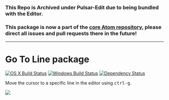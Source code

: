 ### This Repo is Archived under Pulsar-Edit due to being bundled with the Editor.

### This package is now a part of the [core Atom repository](https://github.com/atom/atom/tree/master/packages/go-to-line), please direct all issues and pull requests there in the future!

---

# Go To Line package
[![OS X Build Status](https://travis-ci.org/atom/go-to-line.svg?branch=master)](https://travis-ci.org/atom/go-to-line) [![Windows Build Status](https://ci.appveyor.com/api/projects/status/qf0isc8ulw4wxi0b/branch/master?svg=true)](https://ci.appveyor.com/project/Atom/go-to-line/branch/master) [![Dependency Status](https://david-dm.org/atom/go-to-line.svg)](https://david-dm.org/atom/go-to-line)

Move the cursor to a specific line in the editor using <kbd>ctrl-g</kbd>.

![](https://f.cloud.github.com/assets/671378/2241602/fdd88c4c-9cd8-11e3-9d14-74844ec7da01.png)
